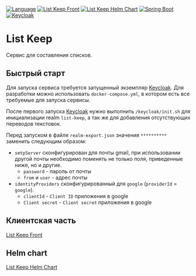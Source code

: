 [![Language](https://img.shields.io/badge/Language-English-blue.svg)](README.md)
[![List Keep Front](https://img.shields.io/badge/List%20Keep-Front-informational.svg)](https://github.com/vanbv/list-keep-front)
[![List Keep Helm Chart](https://img.shields.io/badge/List%20Keep-Helm%20Chart-informational.svg)](https://github.com/vanbv/list-keep-chart)
[![Spring Boot](https://img.shields.io/badge/-Spring%20Boot-green)](https://spring.io/projects/spring-boot)
[![Keycloak](https://img.shields.io/badge/-Keycloak-blue)](https://www.keycloak.org/)

# List Keep
Сервис для составления списков.

## Быстрый старт
Для запуска сервиса требуется запущенный экземпляр [Keycloak](https://www.keycloak.org/).
Для разработки можно использовать `docker-compose.yml`, в котором есть все требуемые для запуска сервисы.

После первого запуска [Keycloak](https://www.keycloak.org/) нужно выполнить `/keycloak/init.sh` для инициализации realm
`list-keep`, а так же для добавления отсутствующих переводов текстовок.

Перед запуском в файле `realm-export.json` значения `**********` заменить следующим образом:
* `smtpServer` сконфигурирован для почты gmail, при использовании другой почты необходимо поменять не только поля,
  приведенные ниже, но и другие.
  * `password` - пароль от почты
  * `from` и `user` - адрес почты
* `identityProviders` сконфигурированный для `google` (`providerId` = `google`).
  * `clientId` - `Client ID` приложения в google
  * `Client secret` - `Client secret` приложения в google

## Клиентская часть
[List Keep Front](https://github.com/vanbv/list-keep-front)

## Helm chart
[List Keep Helm Chart](https://github.com/vanbv/list-keep-chart)
